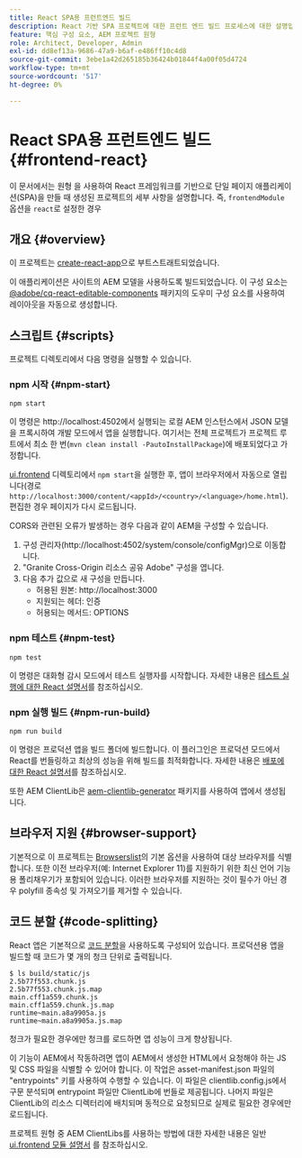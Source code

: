 ```yaml
---
title: React SPA용 프런트엔드 빌드
description: React 기반 SPA 프로젝트에 대한 프런트 엔드 빌드 프로세스에 대한 설명입니다
feature: 핵심 구성 요소, AEM 프로젝트 원형
role: Architect, Developer, Admin
exl-id: dd8ef13a-9686-47a9-b6af-e486ff10c4d8
source-git-commit: 3ebe1a42d265185b36424b01844f4a00f05d4724
workflow-type: tm+mt
source-wordcount: '517'
ht-degree: 0%

---
```


# React SPA용 프런트엔드 빌드 {#frontend-react}

이 문서에서는 원형 을 사용하여 React 프레임워크를 기반으로 단일 페이지 애플리케이션(SPA)을 만들 때 생성된 프로젝트의 세부 사항을 설명합니다. 즉, `frontendModule` 옵션을 `react`로 설정한 경우

## 개요 {#overview}

이 프로젝트는 [create-react-app](https://github.com/facebook/create-react-app)으로 부트스트래트되었습니다.

이 애플리케이션은 사이트의 AEM 모델을 사용하도록 빌드되었습니다. 이 구성 요소는 [@adobe/cq-react-editable-components](https://www.npmjs.com/package/@adobe/cq-react-editable-components) 패키지의 도우미 구성 요소를 사용하여 레이아웃을 자동으로 생성합니다.

## 스크립트 {#scripts}

프로젝트 디렉토리에서 다음 명령을 실행할 수 있습니다.

### npm 시작 {#npm-start}

```shell
npm start
```

이 명령은 http://localhost:4502에서 실행되는 로컬 AEM 인스턴스에서 JSON 모델을 프록시하여 개발 모드에서 앱을 실행합니다. 여기서는 전체 프로젝트가 프로젝트 루트에서 최소 한 번(`mvn clean install -PautoInstallPackage`)에 배포되었다고 가정합니다.

[ui.frontend](uifrontend.md) 디렉토리에서 `npm start`을 실행한 후, 앱이 브라우저에서 자동으로 열립니다(경로 `http://localhost:3000/content/<appId>/<country>/<language>/home.html`). 편집한 경우 페이지가 다시 로드됩니다.

CORS와 관련된 오류가 발생하는 경우 다음과 같이 AEM을 구성할 수 있습니다.

1. 구성 관리자(http://localhost:4502/system/console/configMgr)으로 이동합니다.
1. &quot;Granite Cross-Origin 리소스 공유 Adobe&quot; 구성을 엽니다.
1. 다음 추가 값으로 새 구성을 만듭니다.
   * 허용된 원본: http://localhost:3000
   * 지원되는 헤더: 인증
   * 허용되는 메서드: OPTIONS

### npm 테스트 {#npm-test}

```shell
npm test
```

이 명령은 대화형 감시 모드에서 테스트 실행자를 시작합니다. 자세한 내용은 [테스트 실행에 대한 React 설명서](https://facebook.github.io/create-react-app/docs/running-tests)를 참조하십시오.

### npm 실행 빌드 {#npm-run-build}

```shell
npm run build
```

이 명령은 프로덕션 앱을 빌드 폴더에 빌드합니다. 이 플러그인은 프로덕션 모드에서 React를 번들링하고 최상의 성능을 위해 빌드를 최적화합니다. 자세한 내용은 [배포에 대한 React 설명서](https://facebook.github.io/create-react-app/docs/deployment)를 참조하십시오.

또한 AEM ClientLib은 [aem-clientlib-generator](https://github.com/wcm-io-frontend/aem-clientlib-generator) 패키지를 사용하여 앱에서 생성됩니다.

## 브라우저 지원 {#browser-support}

기본적으로 이 프로젝트는 [Browserslist](https://github.com/browserslist/browserslist)의 기본 옵션을 사용하여 대상 브라우저를 식별합니다. 또한 이전 브라우저(예: Internet Explorer 11)를 지원하기 위한 최신 언어 기능용 폴리채우기가 포함되어 있습니다. 이러한 브라우저를 지원하는 것이 필수가 아닌 경우 polyfill 종속성 및 가져오기를 제거할 수 있습니다.

## 코드 분할 {#code-splitting}

React 앱은 기본적으로 [코드 분할](https://webpack.js.org/guides/code-splitting)을 사용하도록 구성되어 있습니다. 프로덕션용 앱을 빌드할 때 코드가 몇 개의 청크 단위로 출력됩니다.

```shell
$ ls build/static/js
2.5b77f553.chunk.js
2.5b77f553.chunk.js.map
main.cff1a559.chunk.js
main.cff1a559.chunk.js.map
runtime~main.a8a9905a.js
runtime~main.a8a9905a.js.map
```

청크가 필요한 경우에만 청크를 로드하면 앱 성능이 크게 향상됩니다.

이 기능이 AEM에서 작동하려면 앱이 AEM에서 생성한 HTML에서 요청해야 하는 JS 및 CSS 파일을 식별할 수 있어야 합니다. 이 작업은 asset-manifest.json 파일의 &quot;entrypoints&quot; 키를 사용하여 수행할 수 있습니다. 이 파일은 clientlib.config.js에서 구문 분석되며 entrypoint 파일만 ClientLib에 번들로 제공됩니다. 나머지 파일은 ClientLib의 리소스 디렉터리에 배치되며 동적으로 요청되므로 실제로 필요한 경우에만 로드됩니다.

프로젝트 원형 중 AEM ClientLibs를 사용하는 방법에 대한 자세한 내용은 일반 [ui.frontend 모듈 설명서](uifrontend.md#clientlibs) 를 참조하십시오.
